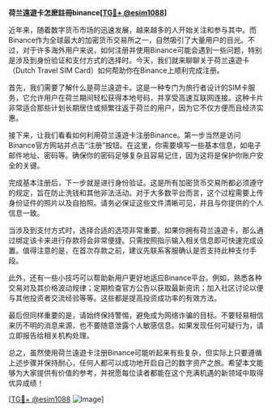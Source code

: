 **荷兰遠遊卡怎麽註冊binance[[TG💪+ @esim1088](https://t.me/s/esim1088)]**

近年来，随着数字货币市场的迅速发展，越来越多的人开始关注和参与其中。而Binance作为全球最大的加密货币交易所之一，自然吸引了大量用户的目光。不过，对于许多海外用户来说，如何注册并使用Binance可能会遇到一些问题，特别是涉及到身份验证和支付方式的选择时。今天，我们就来聊聊关于荷兰遠遊卡（Dutch Travel SIM Card）如何帮助你在Binance上顺利完成注册。

首先，我们需要了解什么是荷兰遠遊卡。这是一种专门为旅行者设计的SIM卡服务，它允许用户在荷兰期间轻松获得本地号码，并享受高速互联网连接。这种卡片非常适合那些计划长期居住或频繁往返于荷兰的用户，因为它不仅方便而且经济实惠。

接下来，让我们看看如何利用荷兰遠遊卡注册Binance。第一步当然是访问Binance官方网站并点击“注册”按钮。在这里，你需要填写一些基本信息，如电子邮件地址、密码等。确保你的密码足够复杂且容易记住，因为这将是保护你账户安全的关键。

完成基本注册后，下一步就是进行身份验证。这是所有加密货币交易所都必须遵守的规定，旨在防止洗钱和其他非法活动。对于大多数平台而言，这个过程需要上传身份证件的照片以及自拍照。请务必保证这些文件清晰可见，并且与你提供的个人信息一致。

当涉及到支付方式时，选择合适的选项非常重要。如果你拥有荷兰遠遊卡，那么通过绑定该卡来进行存款将会非常便捷。只需按照指示输入相关信息即可快速完成设置。值得注意的是，在首次存款之前，建议先联系客服确认是否支持此种支付手段。

此外，还有一些小技巧可以帮助新用户更好地适应Binance平台。例如，熟悉各种交易对及其价格波动规律；定期检查官方公告以获取最新资讯；加入社区讨论以便与其他投资者交流经验等等。这些都是提高投资成功率的有效方法。

最后但同样重要的是，请始终保持警惕，避免成为网络诈骗的目标。不要轻易相信来历不明的消息来源，也不要随意泄露个人敏感信息。如果发现任何可疑行为，请立即报告给相关机构处理。

总之，虽然使用荷兰遠遊卡注册Binance可能听起来有些复杂，但实际上只要遵循上述步骤并保持耐心，任何人都可以成功地开启自己的数字资产之旅。希望本文能够为大家提供有价值的参考，并祝愿每位读者都能在这个充满机遇的新领域中取得优异成绩！

[[TG💪+ @esim1088](https://t.me/s/esim1088) ![Image](https://i.postimg.cc/4NQfJmqS/Snipaste-2025-05-13-00-14-12.png)]